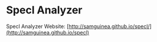 Specl Analyzer
=====

Specl Analyzer Website: [http://samguinea.github.io/specl/](http://samguinea.github.io/specl)
